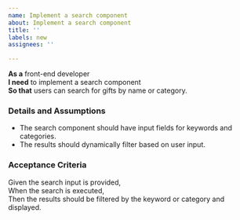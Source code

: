 ```yaml
---
name: Implement a search component
about: Implement a search component
title: ''
labels: new
assignees: ''

---
```


**As a** front-end developer  
**I need** to implement a search component  
**So that** users can search for gifts by name or category.

### Details and Assumptions
* The search component should have input fields for keywords and categories.
* The results should dynamically filter based on user input.

### Acceptance Criteria
Given the search input is provided,  
When the search is executed,  
Then the results should be filtered by the keyword or category and displayed.
